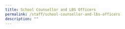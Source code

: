```yaml
---
title: School Counsellor and LBS Officers
permalink: /staff/school-counsellor-and-lbs-officers
description: ""
---
```


